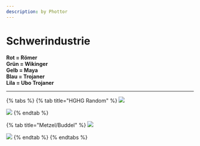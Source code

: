 ```yaml
---
description: by Phottor
---
```


# Schwerindustrie

**Rot = Römer**\
**Grün = Wikinger**\
**Gelb = Maya**\
**Blau = Trojaner**\
**Lila = Ubo Trojaner**

****

{% tabs %}
{% tab title="HGHG Random" %}
![](../.gitbook/assets/hghg\_schwerindustrie.png)

![](../.gitbook/assets/hghg\_schwerindustrie2.png)
{% endtab %}

{% tab title="Metzel/Buddel" %}
![](../.gitbook/assets/metzel\_schwerindustrie.png)

![](../.gitbook/assets/metzel\_schwerindustrie2.png)
{% endtab %}
{% endtabs %}

